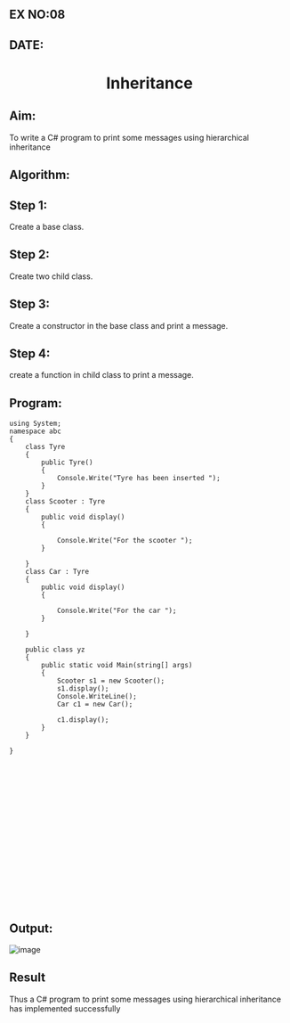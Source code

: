 ## EX NO:08
## DATE:
# <p align="center">Inheritance

## Aim:
 To write a C# program to print some messages using hierarchical inheritance
 
## Algorithm:
## Step 1:
Create a base class.

## Step 2:
Create two child class.

## Step 3:
Create a constructor in the base class and print a message.

## Step 4:
create a function in child class to print a message.
## Program:
```
using System;
namespace abc
{
    class Tyre
    {
        public Tyre()
        {
            Console.Write("Tyre has been inserted ");
        }
    }
    class Scooter : Tyre
    {
        public void display()
        {

            Console.Write("For the scooter ");
        }

    }
    class Car : Tyre
    {
        public void display()
        {

            Console.Write("For the car ");
        }

    }

    public class yz
    {
        public static void Main(string[] args)
        {
            Scooter s1 = new Scooter();
            s1.display();
            Console.WriteLine();
            Car c1 = new Car();

            c1.display();
        }
    }

}
```

<br>
<br>
<br>
<br>
<br>
<br>
<br>
<br>
<br>
<br>
<br>
<br>
<br>
<br>
<br>
 
## Output:
![image](https://user-images.githubusercontent.com/75235090/172824796-aa4cd9b4-5448-4714-85fe-6844683a1ffa.png)


## Result
Thus a C# program to print some messages using hierarchical inheritance has implemented successfully
